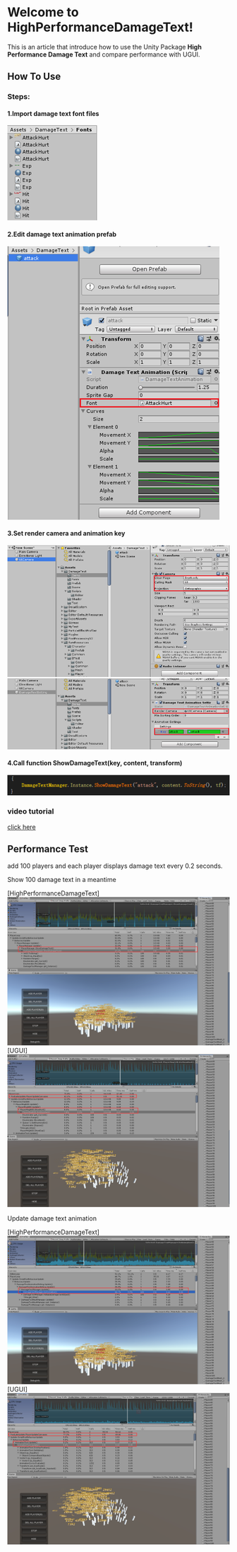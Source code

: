# Welcome to HighPerformanceDamageText!

This is an article that introduce how to use the Unity Package **High Performance Damage Text** and compare performance with UGUI.

## How To Use

### Steps:
#### 1.Import damage text font files
![import_font_file](https://github.com/heikun288/HighPerformanceDamageText-Unity3D/blob/master/pic/import_fonts.png)
#### 2.Edit damage text animation prefab
![edit_animation_prefab](https://github.com/heikun288/HighPerformanceDamageText-Unity3D/blob/master/pic/edit_animation_prefab.png)
#### 3.Set render camera and animation key
![animation_setting](https://github.com/heikun288/HighPerformanceDamageText-Unity3D/blob/master/pic/render_camera.png)
![animation_setting](https://github.com/heikun288/HighPerformanceDamageText-Unity3D/blob/master/pic/animation_setting.png)
#### 4.Call function ShowDamageText(key, content, transform)
![call_function](https://github.com/heikun288/HighPerformanceDamageText-Unity3D/blob/master/pic/call.png)
### video  tutorial
[click here](http://www.baidu.com)


## Performance Test
add 100 players and each player displays damage text every 0.2 seconds.

Show 100 damage text in a meantime

[HighPerformanceDamageText]
![call_function](https://github.com/heikun288/HighPerformanceDamageText-Unity3D/blob/master/pic/show_damage_100.png)
[UGUI]
![call_function](https://github.com/heikun288/HighPerformanceDamageText-Unity3D/blob/master/pic/show_damage_100_ugui.png)

Update damage text animation

[HighPerformanceDamageText]
![call_function](https://github.com/heikun288/HighPerformanceDamageText-Unity3D/blob/master/pic/update_animation.png)
[UGUI]
![call_function](https://github.com/heikun288/HighPerformanceDamageText-Unity3D/blob/master/pic/update_animation_ugui.png)
